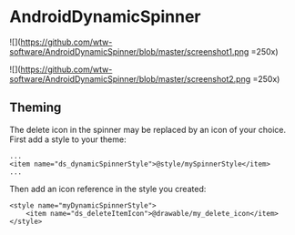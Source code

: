 AndroidDynamicSpinner
=====================


![](https://github.com/wtw-software/AndroidDynamicSpinner/blob/master/screenshot1.png =250x)

![](https://github.com/wtw-software/AndroidDynamicSpinner/blob/master/screenshot2.png =250x)

## Theming

The delete icon in the spinner may be replaced by an icon of your choice. First add a style to your theme:

```
...
<item name="ds_dynamicSpinnerStyle">@style/mySpinnerStyle</item>
...
```

Then add an icon reference in the style you created:

```
<style name="myDynamicSpinnerStyle">
    <item name="ds_deleteItemIcon">@drawable/my_delete_icon</item>
</style>
```


